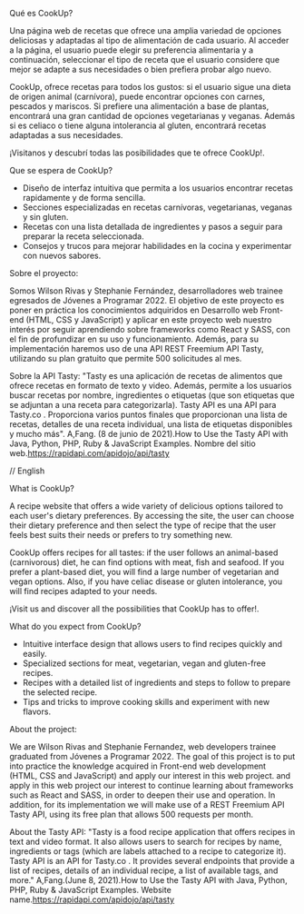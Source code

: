 Qué es CookUp?

Una página web de recetas que ofrece una amplia variedad de opciones deliciosas y adaptadas al tipo de alimentación de cada usuario.
Al acceder a la página, el usuario puede elegir su preferencia alimentaria y a continuación, seleccionar el tipo de receta que el usuario considere que mejor se adapte a sus necesidades o bien prefiera probar algo nuevo.

CookUp, ofrece recetas para todos los gustos: si el usuario sigue una dieta de origen animal (carnívora), puede encontrar opciones con carnes, pescados y mariscos. 
Si prefiere una alimentación a base de plantas, encontrará una gran cantidad de opciones vegetarianas y veganas. Además si es celiaco o tiene alguna intolerancia al gluten, encontrará recetas adaptadas a sus necesidades. 

¡Visitanos y descubrí todas las posibilidades que te ofrece CookUp!. 

Que se espera de CookUp? 

- Diseño de interfaz intuitiva que permita a los usuarios encontrar recetas rapidamente y de forma sencilla. 
- Secciones especializadas en recetas carnívoras, vegetarianas, veganas y sin gluten. 
- Recetas con una lista detallada de ingredientes y pasos a seguir para preparar la receta seleccionada.
- Consejos y trucos para mejorar habilidades en la cocina y experimentar con nuevos sabores. 

Sobre el proyecto:

Somos Wilson Rivas y Stephanie Fernández, desarrolladores web trainee egresados de Jóvenes a Programar 2022. 
El objetivo de este proyecto es poner en práctica los conocimientos adquiridos en Desarrollo web Front-end (HTML, CSS y JavaScript) 
y aplicar en este proyecto web nuestro interés por seguir aprendiendo sobre frameworks como React y SASS, con el fin de profundizar en su uso y funcionamiento. 
Además, para su implementación haremos uso de una API REST Freemium API Tasty, utilizando su plan gratuito que permite 500 solicitudes al mes. 

Sobre la API Tasty:
"Tasty es una aplicación de recetas de alimentos que ofrece recetas en formato de texto y video. Además, permite a los usuarios buscar recetas por nombre, ingredientes o etiquetas (que son etiquetas que se adjuntan a una receta para categorizarla). Tasty API es una API para Tasty.co . Proporciona varios puntos finales que proporcionan una lista de recetas, detalles de una receta individual, una lista de etiquetas disponibles y mucho más".
A,Fang. (8 de junio de 2021).How to Use the Tasty API with Java, Python, PHP, Ruby & JavaScript Examples. Nombre del sitio web.https://rapidapi.com/apidojo/api/tasty 


// English

What is CookUp?

A recipe website that offers a wide variety of delicious options tailored to each user's dietary preferences.
By accessing the site, the user can choose their dietary preference and then select the type of recipe that the user feels best suits their needs or prefers to try something new.

CookUp offers recipes for all tastes: if the user follows an animal-based (carnivorous) diet, he can find options with meat, fish and seafood. 
If you prefer a plant-based diet, you will find a large number of vegetarian and vegan options. Also, if you have celiac disease or gluten intolerance, you will find recipes adapted to your needs. 

¡Visit us and discover all the possibilities that CookUp has to offer!.


What do you expect from CookUp? 

- Intuitive interface design that allows users to find recipes quickly and easily. 
- Specialized sections for meat, vegetarian, vegan and gluten-free recipes. 
- Recipes with a detailed list of ingredients and steps to follow to prepare the selected recipe.
- Tips and tricks to improve cooking skills and experiment with new flavors. 

About the project:

We are Wilson Rivas and Stephanie Fernandez, web developers trainee graduated from Jóvenes a Programar 2022. 
The goal of this project is to put into practice the knowledge acquired in Front-end web development (HTML, CSS and JavaScript) and apply our interest in this web project. 
and apply in this web project our interest to continue learning about frameworks such as React and SASS, in order to deepen their use and operation. 
In addition, for its implementation we will make use of a REST Freemium API Tasty API, using its free plan that allows 500 requests per month. 

About the Tasty API:
"Tasty is a food recipe application that offers recipes in text and video format. It also allows users to search for recipes by name, ingredients or tags (which are labels attached to a recipe to categorize it). Tasty API is an API for Tasty.co . It provides several endpoints that provide a list of recipes, details of an individual recipe, a list of available tags, and more."
A,Fang.(June 8, 2021).How to Use the Tasty API with Java, Python, PHP, Ruby & JavaScript Examples. Website name.https://rapidapi.com/apidojo/api/tasty 




